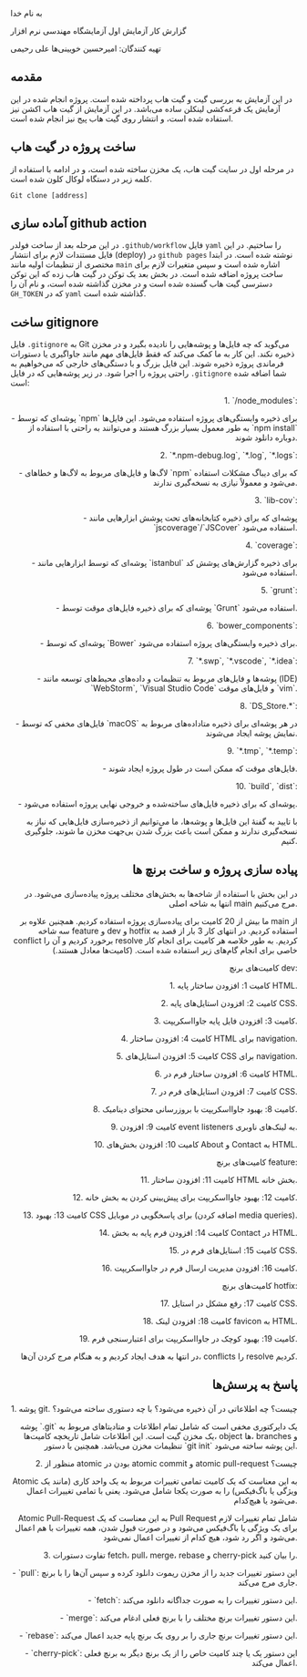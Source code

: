 به نام خدا

گزارش کار آزمایش اول آزمایشگاه مهندسی نرم افزار

تهیه کنندگان:
امیرحسین خویینی‌ها
علی رحیمی

## مقدمه
در این آزمایش به بررسی گیت و گیت هاب پرداخته شده است. پروژه انجام شده در این آزمایش یک قرعه‌کشی لینکلن ساده می‌باشد. در این آزمایش از گیت هاب اکشن نیز استفاده شده است، و انتشار روی گیت هاب پیج نیز انجام شده است.

## ساخت پروژه در گیت هاب
در مرحله اول در سایت گیت هاب، یک مخزن ساخته شده است، و در ادامه با استفاده از کلمه زیر در دستگاه لوکال کلون شده است.

`Git clone [address]`

## آماده سازی github action
در این مرحله بعد از ساخت فولدر `.github/workflow` فایل `yaml` را ساختیم. در این فایل مستندات لازم برای انتشار (deploy) در `github pages` نوشته شده است. در ابتدا مختصری از تنظیمات اولیه مانند `main` اشاره شده است و سپس متغیرات لازم برای ساخت پروژه اضافه شده است. در بخش بعد یک توکن در گیت هاب زده که این توکن دسترسی گیت هاب گسنده شده است و در مخزن گذاشته شده است، و نام آن را `GH_TOKEN`  که در `yaml` گذاشته شده است.

## ساخت gitignore
فایل `.gitignore` به Git می‌گوید که چه فایل‌ها و پوشه‌هایی را نادیده بگیرد و در مخزن ذخیره نکند. این کار به ما کمک می‌کند که فقط فایل‌های مهم مانند جاواگیری یا دستورات فرماندی پروژه ذخیره شوند. این فایل بزرگ و با دستگی‌های خارجی که می‌خواهیم به راحتی پروژه را اجرا شود. در زیر پوشه‌هایی که در فایل `.gitignore` شما اضافه شده است:


<p align="right">1. `/node_modules`:</p>
<p align="right">- پوشه‌ای که توسط `npm` برای ذخیره وابستگی‌های پروژه استفاده می‌شود. این فایل‌ها به طور معمول بسیار بزرگ هستند و می‌توانند به راحتی با استفاده از `npm install` دوباره دانلود شوند.</p>

<p align="right">2. `*.npm-debug.log`, `*.log`, `*.logs`:</p>
<p align="right">- لاگ‌ها و فایل‌های مربوط به لاگ‌ها و خطاهای `npm` که برای دیباگ مشکلات استفاده می‌شود و معمولاً نیازی به نسخه‌گیری ندارند.</p>

<p align="right">3. `lib-cov`:</p>
<p align="right">- پوشه‌ای که برای ذخیره کتابخانه‌های تحت پوشش ابزارهایی مانند `jscoverage`/`JSCover` استفاده می‌شود.</p>

<p align="right">4. `coverage`:</p>
<p align="right">- پوشه‌ای که توسط ابزارهایی مانند `istanbul` برای ذخیره گزارش‌های پوشش کد استفاده می‌شود.</p>

<p align="right">5. `grunt`:</p>
<p align="right">- پوشه‌ای که برای ذخیره فایل‌های موقت توسط `Grunt` استفاده می‌شود.</p>

<p align="right">6. `bower_components`:</p>
<p align="right">- پوشه‌ای که توسط `Bower` برای ذخیره وابستگی‌های پروژه استفاده می‌شود.</p>

<p align="right">7. `*.swp`, `*.vscode`, `*.idea`:</p>
<p align="right">- پوشه‌ها و فایل‌های مربوط به تنظیمات و داده‌های محیط‌های توسعه مانند (IDE) `WebStorm`, `Visual Studio Code` و فایل‌های موقت `vim`.</p>

<p align="right">8. `DS_Store.*`:</p>
<p align="right">- فایل‌های مخفی که توسط `macOS` در هر پوشه‌ای برای ذخیره متاداده‌های مربوط به نمایش پوشه ایجاد می‌شوند.</p>

<p align="right">9. `*.tmp`, `*.temp`:</p>
<p align="right">- فایل‌های موقت که ممکن است در طول پروژه ایجاد شوند.</p>

<p align="right">10. `build`, `dist`:</p>
<p align="right">- پوشه‌ای که برای ذخیره فایل‌های ساخته‌شده و خروجی نهایی پروژه استفاده می‌شود.</p>


<p align="right">
با تایید به گفنهٔ این فایل‌ها و پوشه‌ها، ما می‌توانیم از ذخیره‌سازی فایل‌هایی که نیاز به نسخه‌گیری ندارند و ممکن است باعث بزرگ شدن بی‌جهت مخزن ما شوند، جلوگیری کنیم.
</p>

## <p align="right">پیاده سازی پروژه و ساخت برنچ ها</p>
<p align="right">
در این بخش با استفاده از شاخه‌ها به بخش‌های مختلف پروژه پیاده‌سازی می‌شود. در انتها به شاخه اصلی main مرج می‌کنیم.
</p>
<p align="right">
ما بیش از 20 کامیت برای پیاده‌سازی پروژه استفاده کردیم. همچنین علاوه بر main از سه شاخه feature و dev و hotfix استفاده کردیم. در انتهای کار 3 بار از قصد به conflict برخورد کردیم و آن را resolve کردیم. به طور خلاصه هر کامیت برای انجام کار خاصی برای انجام گام‌های زیر استفاده شده است. (کامیت‌ها معادل هستند.)
</p>

<p align="right">
کامیت‌های برنچ dev:
</p>

<p align="right">1. کامیت 1: افزودن ساختار پایه HTML.</p>
<p align="right">2. کامیت 2: افزودن استایل‌های پایه CSS.</p>
<p align="right">3. کامیت 3: افزودن فایل پایه جاوااسکریپت.</p>
<p align="right">4. کامیت 4: افزودن ساختار HTML برای navigation.</p>
<p align="right">5. کامیت 5: افزودن استایل‌های CSS برای navigation.</p>
<p align="right">6. کامیت 6: افزودن ساختار فرم در HTML.</p>
<p align="right">7. کامیت 7: افزودن استایل‌های فرم در CSS.</p>
<p align="right">8. کامیت 8: بهبود جاوااسکریپت با بروزرسانی محتوای دینامیک.</p>
<p align="right">9. کامیت 9: افزودن event listeners به لینک‌های ناوبری.</p>
<p align="right">10. کامیت 10: افزودن بخش‌های About و Contact به HTML.</p>

<p align="right">کامیت‌های برنچ feature:</p>

<p align="right">11. کامیت 11: افزودن ساختار HTML بخش خانه.</p>
<p align="right">12. کامیت 12: بهبود جاوااسکریپت برای پیش‌بینی کردن به بخش خانه.</p>
<p align="right">13. کامیت 13: بهبود CSS برای پاسخگویی در موبایل (اضافه کردن media queries).</p>
<p align="right">14. کامیت 14: افزودن فرم پایه به بخش Contact در HTML.</p>
<p align="right">15. کامیت 15: استایل‌های فرم در CSS.</p>
<p align="right">16. کامیت 16: افزودن مدیریت ارسال فرم در جاوااسکریپت.</p>


<p align="right">کامیت‌های برنچ hotfix:</p>

<p align="right">17. کامیت 17: رفع مشکل در استایل CSS.</p>
<p align="right">18. کامیت 18: افزودن لینک favicon به HTML.</p>
<p align="right">19. کامیت 19: بهبود کوچک در جاوااسکریپت برای اعتبارسنجی فرم.</p>
<p align="right">در انتها به هدف ایجاد کردیم و به هنگام مرج کردن آن‌ها، conflicts را resolve کردیم.</p>

## <p align="right">پاسخ به پرسش‌ها</p>

<p align="right">1. پوشه git. چیست؟ چه اطلاعاتی در آن ذخیره می‌شود؟ با چه دستوری ساخته می‌شود؟</p>
<p align="right">پوشه `.git` یک دایرکتوری مخفی است که شامل تمام اطلاعات و متادیتاهای مربوط به یک مخزن گیت است. این اطلاعات شامل تاریخچه کامیت‌ها، object ها، branches و تنظیمات مخزن می‌باشد. همچنین با دستور `git init` این پوشه ساخته می‌شود.</p>

<p align="right">2. منظور از atomic بودن در atomic commit و atomic pull-request چیست؟</p>
<p align="right">Atomic به این معناست که یک کامیت تمامی تغییرات مربوط به یک واحد کاری (مانند یک ویژگی یا باگ‌فیکس) را به صورت یکجا شامل می‌شود. یعنی با تمامی تغییرات اعمال می‌شود یا هیچ‌کدام.</p>
<p align="right">Atomic Pull-Request به این معناست که یک Pull Request شامل تمام تغییرات لازم برای یک ویژگی یا باگ‌فیکس می‌شود و در صورت قبول شدن، همه تغییرات با هم اعمال می‌شود و اگر رد شود، هیچ کدام از تغییرات اعمال نمی‌شود.</p>

<p align="right">3. تفاوت دستورات fetch، pull، merge، rebase و cherry-pick را بیان کنید.</p>

<p align="right">- `pull`: این دستور تغییرات جدید را از مخزن ریموت دانلود کرده و سپس آن‌ها را با برنچ جاری مرج می‌کند.</p>
<p align="right">- `fetch`: این دستور تغییرات را به صورت جداگانه دانلود می‌کند.</p>
<p align="right">- `merge`: این دستور تغییرات برنچ مختلف را با برنچ فعلی ادغام می‌کند.</p>
<p align="right">- `rebase`: این دستور تغییرات برنچ جاری را بر روی یک برنچ پایه جدید اعمال می‌کند.</p>
<p align="right">- `cherry-pick`: این دستور یک یا چند کامیت خاص را از یک برنچ دیگر به برنچ فعلی اعمال می‌کند.</p>
